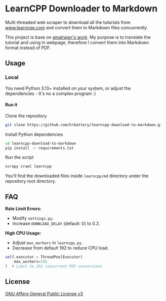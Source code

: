 # LearnCPP Downloader to Markdown

Multi-threaded web scraper to download all the tutorials from <a href="https://www.learncpp.com/">www.learncpp.com</a> and convert them to Markdown files concurrently.

This project is base on [amalrajan's work](https://github.com/amalrajan/learncpp-download). My purpose is to translate the tutorial and using in webpage, therefore I convert them into Markdown format instead of PDF.

## Usage

### Local

You need Python 3.13+ installed on your system, or adjust the dependencies - It's no a complex program :) 

#### Run it

Clone the repository

```bash
git clone https://github.com/hrbattery/learncpp-download-to-markdown.git
```

Install Python dependencies

```bash
cd learncpp-download-to-markdown
pip install -r requirements.txt
```

Run the script

```bash
scrapy crawl learncpp 
```

You'll find the downloaded files inside `learncpp/md` directory under the repository root directory.

## FAQ

**Rate Limit Errors:**

- Modify `settings.py`.
- Increase `DOWNLOAD_DELAY` (default: 0) to 0.2.

**High CPU Usage:**

- Adjust `max_workers` in `learncpp.py`.
- Decrease from default 192 to reduce CPU load.

```python
self.executor = ThreadPoolExecutor(
    max_workers=192
)  # Limit to 192 concurrent PDF conversions
```

## License

[GNU Affero General Public License v3](https://www.gnu.org/licenses/agpl-3.0.en.html)
